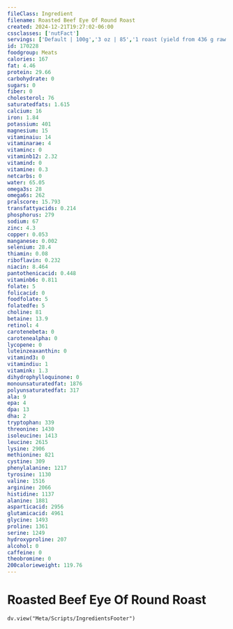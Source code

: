 ```yaml
---
fileClass: Ingredient
filename: Roasted Beef Eye Of Round Roast
created: 2024-12-21T19:27:02-06:00
cssclasses: ['nutFact']
servings: ['Default | 100g','3 oz | 85','1 roast (yield from 436 g raw meat) | 346','1 piece, cooked, excluding refuse (yield from 1 lb raw meat with refuse) | 333']
id: 170228
foodgroup: Meats
calories: 167
fat: 4.46
protein: 29.66
carbohydrate: 0
sugars: 0
fiber: 0
cholesterol: 76
saturatedfats: 1.615
calcium: 16
iron: 1.84
potassium: 401
magnesium: 15
vitaminaiu: 14
vitaminarae: 4
vitaminc: 0
vitaminb12: 2.32
vitamind: 0
vitamine: 0.3
netcarbs: 0
water: 65.05
omega3s: 28
omega6s: 262
pralscore: 15.793
transfattyacids: 0.214
phosphorus: 279
sodium: 67
zinc: 4.3
copper: 0.053
manganese: 0.002
selenium: 28.4
thiamin: 0.08
riboflavin: 0.232
niacin: 8.464
pantothenicacid: 0.448
vitaminb6: 0.811
folate: 5
folicacid: 0
foodfolate: 5
folatedfe: 5
choline: 81
betaine: 13.9
retinol: 4
carotenebeta: 0
carotenealpha: 0
lycopene: 0
luteinzeaxanthin: 0
vitamind3: 0
vitamindiu: 1
vitamink: 1.3
dihydrophylloquinone: 0
monounsaturatedfat: 1876
polyunsaturatedfat: 317
ala: 9
epa: 4
dpa: 13
dha: 2
tryptophan: 339
threonine: 1430
isoleucine: 1413
leucine: 2615
lysine: 2906
methionine: 821
cystine: 309
phenylalanine: 1217
tyrosine: 1130
valine: 1516
arginine: 2066
histidine: 1137
alanine: 1881
asparticacid: 2956
glutamicacid: 4961
glycine: 1493
proline: 1361
serine: 1249
hydroxyproline: 207
alcohol: 0
caffeine: 0
theobromine: 0
200calorieweight: 119.76
---
```


# Roasted Beef Eye Of Round Roast

```dataviewjs
dv.view("Meta/Scripts/IngredientsFooter")
```
